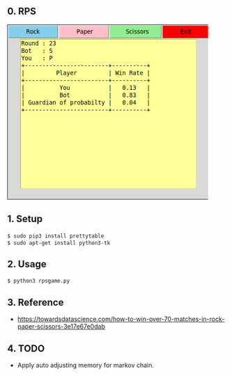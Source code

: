 ## 0. RPS
![image](https://github.com/sklationd/RPS/blob/master/images/Screenshot%20from%202020-06-12%2022-02-52.png?raw=true)   
## 1. Setup
```
$ sudo pip3 install prettytable
$ sudo apt-get install python3-tk
```

## 2. Usage
```
$ python3 rpsgame.py
```
## 3. Reference
- https://towardsdatascience.com/how-to-win-over-70-matches-in-rock-paper-scissors-3e17e67e0dab

## 4. TODO
- Apply auto adjusting memory for markov chain.
